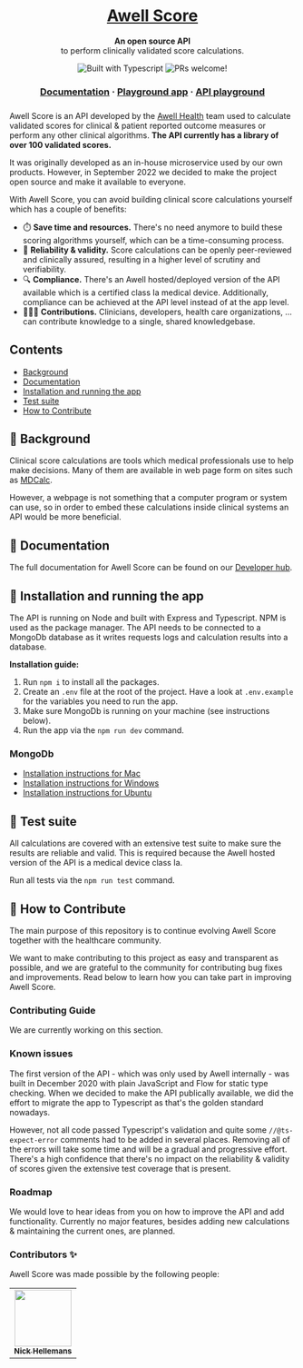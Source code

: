 <h1 align="center">
  <a href="https://developers.awellhealth.com/awell-score/">
    Awell Score
  </a>
</h1>

<p align="center">
  <strong>An open source API</strong><br>
  to perform clinically validated score calculations.
</p>

<p align="center">
    <img src="https://badgen.net/badge/-/TypeScript?icon=typescript&label&labelColor=blue&color=555555" alt="Built with Typescript" />
    <img src="https://img.shields.io/badge/PRs-welcome-brightgreen.svg" alt="PRs welcome!" />
</p>

<h3 align="center" style='margin-bottom: 24px;'>
  <a href="https://developers.awellhealth.com/awell-score">Documentation</a>
  <span> · </span>
  <a href="https://score.awellhealth.com">Playground app</a>
  <span> · </span>
  <a href="https://developers.awellhealth.com/awell-score/developer-tools/api-playground">API playground</a>
</h3>

Awell Score is an API developed by the [Awell Health](http://awell.health/) team used to calculate validated scores for clinical & patient reported outcome measures or perform any other clinical algorithms. **The API currently has a library of over 100 validated scores.**

It was originally developed as an in-house microservice used by our own products. However, in September 2022 we decided to make the project open source and make it available to everyone.

With Awell Score, you can avoid building clinical score calculations yourself which has a couple of benefits:

- ⏱️ **Save time and resources.** There's no need anymore to build these scoring algorithms yourself, which can be a time-consuming process.
- 📏 **Reliability & validity.** Score calculations can be openly peer-reviewed and clinically assured, resulting in a higher level of scrutiny and verifiability.
- 🔍 **Compliance.** There's an Awell hosted/deployed version of the API available which is a certified class Ia medical device. Additionally, compliance can be achieved at the API level instead of at the app level.
- 🧑‍🤝‍🧑 **Contributions.** Clinicians, developers, health care organizations, ... can contribute knowledge to a single, shared knowledgebase.

## Contents

- [Background](#-background)
- [Documentation](#-documentation)
- [Installation and running the app](#-installation-and-running-the-app)
- [Test suite](#-test-suite)
- [How to Contribute](#-how-to-contribute)

## 📜 Background

Clinical score calculations are tools which medical professionals use to help make decisions. Many of them are available in web page form on sites such as [MDCalc](https://www.mdcalc.com/).

However, a webpage is not something that a computer program or system can use, so in order to embed these calculations inside clinical systems an API would be more beneficial.

## 📖 Documentation

The full documentation for Awell Score can be found on our [Developer hub](https://developers.awellhealth.com/awell-score/docs/getting-started/what-is-awell-score).

## 🎉 Installation and running the app

The API is running on Node and built with Express and Typescript. NPM is used as the package manager. The API needs to be connected to a MongoDb database as it writes requests logs and calculation results into a database.

**Installation guide:**

1. Run `npm i` to install all the packages.
2. Create an `.env` file at the root of the project. Have a look at `.env.example` for the variables you need to run the app.
3. Make sure MongoDb is running on your machine (see instructions below).
4. Run the app via the `npm run dev` command.

### MongoDb

- [Installation instructions for Mac](https://docs.mongodb.com/manual/tutorial/install-mongodb-on-os-x/)
- [Installation instructions for Windows](https://docs.mongodb.com/manual/tutorial/install-mongodb-on-windows/)
- [Installation instructions for Ubuntu](https://docs.mongodb.com/manual/tutorial/install-mongodb-on-ubuntu/)

## 🧪 Test suite

All calculations are covered with an extensive test suite to make sure the results are reliable and valid. This is required because the Awell hosted version of the API is a medical device class Ia.

Run all tests via the `npm run test` command.

## 👏 How to Contribute

The main purpose of this repository is to continue evolving Awell Score together with the healthcare community.

We want to make contributing to this project as easy and transparent as possible, and we are grateful to the community for contributing bug fixes and improvements. Read below to learn how you can take part in improving Awell Score.

### Contributing Guide

We are currently working on this section.

### Known issues

The first version of the API - which was only used by Awell internally - was built in December 2020 with plain JavaScript and Flow for static type checking. When we decided to make the API publically available, we did the effort to migrate the app to Typescript as that's the golden standard nowadays.

However, not all code passed Typescript's validation and quite some `//@ts-expect-error` comments had to be added in several places. Removing all of the errors will take some time and will be a gradual and progressive effort. There's a high confidence that there's no impact on the reliability & validity of scores given the extensive test coverage that is present.

### Roadmap

We would love to hear ideas from you on how to improve the API and add functionality. Currently no major features, besides adding new calculations & maintaining the current ones, are planned.

### Contributors ✨

Awell Score was made possible by the following people:

<table>
  <tbody>
    <tr>
      <td align="center"><a href="https://www.linkedin.com/in/nckhell/"><img src="https://media-exp1.licdn.com/dms/image/C4D03AQEYDXgdp2oo9Q/profile-displayphoto-shrink_800_800/0/1539797053431?e=1669852800&v=beta&t=fR7HyaFffJOw3obemS-aw611YwQiHNbCAj_7GVlPIPY" width="100px;" alt=""/><br /><sub><b>Nick Hellemans</b></sub></a></td>
    </tr>
  </tbody>
</table>
